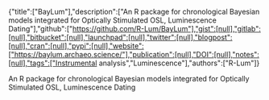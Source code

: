{"title":["BayLum"],"description":["An R package for chronological Bayesian models integrated for Optically Stimulated OSL, Luminescence Dating"],"github":["https://github.com/R-Lum/BayLum"],"gist":[null],"gitlab":[null],"bitbucket":[null],"launchpad":[null],"twitter":[null],"blogpost":[null],"cran":[null],"pypi":[null],"website":["https://baylum.archaeo.science/"],"publication":[null],"DOI":[null],"notes":[null],"tags":["Instrumental analysis","Luminescence"],"authors":["R-Lum"]}

An R package for chronological Bayesian models integrated for Optically Stimulated OSL, Luminescence Dating